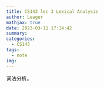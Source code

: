 ```yaml
---
title: CS143 lec 3 Lexical Analysis
author: Leager
mathjax: true
date: 2023-03-11 17:14:42
summary:
categories:
  - CS143
tags:
  - note
img:
---
```


词法分析。

<!--more-->

